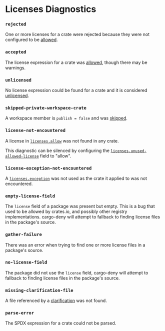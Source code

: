 # Licenses Diagnostics

<!-- markdownlint-disable-next-line heading-increment -->
### `rejected`

One or more licenses for a crate were rejected because they were not configured to be [allowed](cfg.md#the-allow-and-deny-fields-optional).

### `accepted`

The license expression for a crate was [allowed](cfg.md#the-allow-and-deny-fields-optional), though there may be warnings.

### `unlicensed`

No license expression could be found for a crate and it is considered [unlicensed](cfg.md#the-unlicensed-field-optional).

### `skipped-private-workspace-crate`

A workspace member is `publish = false` and was [skipped](cfg.md#the-private-field-optional).

### `license-not-encountered`

A license in [`licenses.allow`](cfg.md#the-allow-and-deny-fields-optional) was not found in any crate.

This diagnostic can be silenced by configuring the [`licenses.unused-allowed-license`](cfg.md#the-unused-allowed-license-field-optional) field to "allow".

### `license-exception-not-encountered`

A [`licenses.exception`](cfg.md#the-exceptions-field-optional) was not used as the crate it applied to was not encountered.

### `empty-license-field`

The `license` field of a package was present but empty. This is a bug that used to be allowed by crates.io, and possibly other registry implementations. cargo-deny will attempt to fallback to finding license files in the package's source.

### `gather-failure`

There was an error when trying to find one or more license files in a package's source.

### `no-license-field`

The package did not use the `license` field, cargo-deny will attempt to fallback to finding license files in the package's source.

### `missing-clarification-file`

A file referenced by a [clarification](cfg.md#the-clarify-field-optional) was not found.

### `parse-error`

The SPDX expression for a crate could not be parsed.
